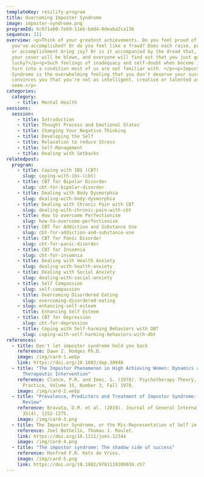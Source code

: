 ```yaml
---
templateKey: resilify-program
title: Overcoming Imposter Syndrome
image: imposter-syndrome.png
programId: 6c971a80-7e69-11eb-bdd4-0deaba2ca136
sequence: 111
overview: <p>Think of your greatest achievements. Do you feel proud of what
  you've accomplished? Or do you feel like a fraud? Does each raise, promotion
  or accomplishment bring joy? Or is it accompanied by the dread that, one day,
  your cover will be blown, and everyone will find out that you just got
  lucky?</p><p>Such feelings of inadequacy and self-doubt when become intense
  turn into a condition most of us are not familiar with. </p><p>Impostor
  Syndrome is the overwhelming feeling that you don't deserve your success. It
  convinces you that you're not as intelligent, creative or talented as you may
  seem.</p>
categories:
  category:
    - title: Mental Health
sessions:
  session:
    - title: Introduction
    - title: Thought Process and Emotional States
    - title: Changing Your Negative Thinking
    - title: Developing the Self
    - title: Relaxation to reduce Stress
    - title: Self-Management
    - title: Dealing with Setbacks
relatedpost:
  program:
    - title: Coping with IBS (CBT)
      slug: coping-with-ibs-(cbt)
    - title: CBT for Bipolar Disorder
      slug: cbt-for-bipolar-disorder
    - title: Dealing with Body Dysmorphia
      slug: dealing-with-body-dysmorphia
    - title: Dealing with Chronic Pain with CBT
      slug: dealing-with-chronic-pain-with-cbt
    - title: How to overcome Perfectionism
      slug: how-to-overcome-perfectionism
    - title: CBT for Addiction and Substance Use
      slug: cbt-for-addiction-and-substance-use
    - title: CBT for Panic Disorder
      slug: cbt-for-panic-disorder
    - title: CBT for Insomnia
      slug: cbt-for-insomnia
    - title: Dealing with Health Anxiety
      slug: dealing-with-health-anxiety
    - title: Dealing with Social Anxiety
      slug: dealing-with-social-anxiety
    - title: Self Compassion
      slug: self-compassion
    - title: Overcoming Disordered Eating
      slug: overcoming-disordered-eating
    - slug: enhancing-self-esteem
      title: Enhancing Self Esteem
    - title: CBT for Depression
      slug: cbt-for-depression
    - title: Coping with Self-harming Behaviors with DBT
      slug: coping-with-self-harming-behaviors-with-dbt
references:
  - title: Don't let imposter syndrome hold you back
    reference: Dawn Z. Hodges Ph.D.
    image: /img/card-1.webp
    link: https://doi.org/10.1002/dap.30948
  - title: "The Impostor Phenomenon in High Achieving Women: Dynamics and
      Therapeutic Intervention"
    reference: Clance, P.R. and Imes, S. (1978). Psychotherapy Theory, Research and
      Practice, Volume 15, Number 3, Fall 1978.
    image: /img/card-2.webp
  - title: "Prevalence, Predictors and Treatment of Impostor Syndrome: A Systematic
      Review"
    reference: Bravata, D.M. et al. (2019). Journal of General Internal Medicine,
      35(4), 1252-1275.
    image: /img/card-3.png
  - title: The Imposter Syndrome, or the Mis-Representation of Self in Academic Life
    reference: Joel Bothello, Thomas J. Roulet.
    link: https://doi.org/10.1111/joms.12344
    image: /img/card-4.png
  - title: "The impostor syndrome: The shadow side of success"
    reference: Manfred F.R. Kets de Vries.
    image: /img/card-5.png
    link: https://doi.org/10.1002/9781119209034.ch7
---
```

